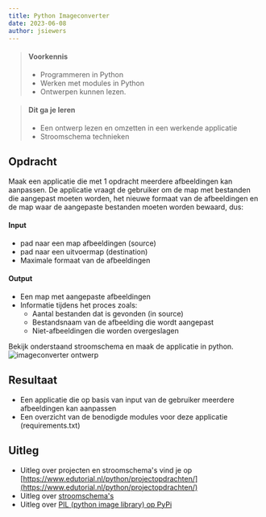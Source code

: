 ```yaml
---
title: Python Imageconverter
date: 2023-06-08
author: jsiewers
---
```


> #### Voorkennis
> * Programmeren in Python
> * Werken met modules in Python
> * Ontwerpen kunnen lezen.

> #### Dit ga je leren
> * Een ontwerp lezen en omzetten in een werkende applicatie
> * Stroomschema technieken

## Opdracht
Maak een applicatie die met 1 opdracht meerdere afbeeldingen kan aanpassen. De applicatie vraagt de gebruiker om de map met bestanden die aangepast moeten worden, het nieuwe formaat van de afbeeldingen en de map waar de aangepaste bestanden moeten worden bewaard, dus:

#### Input
* pad naar een map afbeeldingen (source)
* pad naar een uitvoermap (destination)
* Maximale formaat van de afbeeldingen

#### Output
* Een map met aangepaste afbeeldingen
* Informatie tijdens het proces zoals:
    * Aantal bestanden dat is gevonden (in source)
    * Bestandsnaam van de afbeelding die wordt aangepast
    * Niet-afbeeldingen die worden overgeslagen



Bekijk onderstaand stroomschema en maak de applicatie in python.
![imageconverter ontwerp](https://static.edutorial.nl/python/image-app-v2.svg) 

## Resultaat
* Een applicatie die op basis van input van de gebruiker meerdere afbeeldingen kan aanpassen
* Een overzicht van de benodigde modules voor deze applicatie (requirements.txt)

## Uitleg
* Uitleg over projecten en stroomschema's vind je op [https://www.edutorial.nl/python/projectopdrachten/](https://www.edutorial.nl/python/projectopdrachten/)
* Uitleg over [stroomschema's](https://static.edutorial.nl/python/activiteiten_diagram.docx)
* Uitleg over [PIL (python image library) op PyPi](https://pypi.org/project/Pillow/)